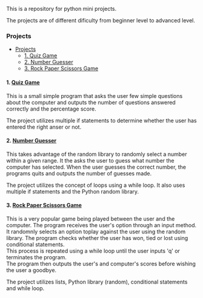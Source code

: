 This is a repository for python mini projects.

The projects are of different dificulty from beginner level to advanced level.

### Projects

- [Projects](#projects)
  - [1. Quiz Game](#1-quiz-game)
  - [2. Number Guesser](#2-number-guesser)
  - [3. Rock Paper Scissors Game](#3-rock-paper-scissors-game)

#### 1. [Quiz Game](./quiz_game.py)

This is a small simple program that asks the user few simple questions about the computer and outputs the number of questions answered correctly and the percentage score.

The project utilizes multiple if statements to determine whether the user has entered the right anser or not.

#### 2. [Number Guesser](./number_guesser.py)

This takes advantage of the random library to randomly select a number within a given range. It the asks the user to guess what number the computer has selected. When the user guesses the correct number, the programs quits and outputs the number of guesses made.

The project utilizes the concept of loops using a while loop. It also uses multiple if statements and the Python random library.

#### 3. [Rock Paper Scissors Game](./rock_paper_scissors.py)

This is a very popular game being played between the user and the computer.
The program receives the user's option through an input method.
It randomnly selects an option toplay against the user using the random library.
The program checks whether the user has won, tied or lost using conditional statements.  
This process is repeated using a while loop until the user inputs 'q' or terminates the program.  
The program then outputs the user's and computer's scores before wishing the user a goodbye.

The project utilizes lists, Python library (random), conditional statements and while loop.
